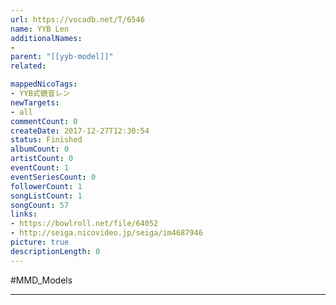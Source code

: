 ```yaml
---
url: https://vocadb.net/T/6546
name: YYB Len
additionalNames: 
- 
parent: "[[yyb-model]]"
related:

mappedNicoTags:
- YYB式鏡音レン
newTargets:
- all
commentCount: 0
createDate: 2017-12-27T12:30:54
status: Finished
albumCount: 0
artistCount: 0
eventCount: 1
eventSeriesCount: 0
followerCount: 1
songListCount: 1
songCount: 57
links: 
- https://bowlroll.net/file/64052
- http://seiga.nicovideo.jp/seiga/im4687946
picture: true
descriptionLength: 0
---
```


#MMD_Models



---

